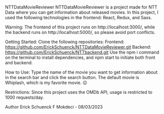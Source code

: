 NTTDataMovieReviewer
NTTDataMovieReviewer is a project made for NTT Data where you can get information about released movies. In this project, I used the following technologies in the frontend: React, Redux, and Sass.

Warning: The frontend of this project runs on http://localhost:3000/, while the backend runs on http://localhost:5000/, so please avoid port conflicts.

Getting Started:
Clone the following repositories:
Frontend: https://github.com/ErickSchuenck/NTTDataMovieReviewer.git
Backend: https://github.com/ErickSchuenck/NTTbackend.git
Use the npm i command on the terminal to install dependencies, and npm start to initiate both front and backend.

How to Use:
Type the name of the movie you want to get information about in the search bar and click the search button. The default movie is Whiplash, which is my favorite movie. 😉

Restrictions:
Since this project uses the OMDb API, usage is restricted to 1000 requests/day.

Author
Erick Schuenck F Mokdeci - 08/03/2023
